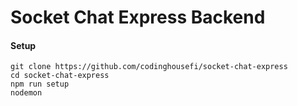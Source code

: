 # Socket Chat Express Backend

#### Setup
```
git clone https://github.com/codinghousefi/socket-chat-express
cd socket-chat-express
npm run setup
nodemon
```
